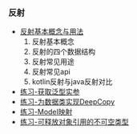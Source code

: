 ### 反射

* [反射基本概念与用法](Basic.kt)
  1. 反射基本概念
  2. 反射的四个数据结构
  3. 反射常见用途
  4. 反射常见api
  5. kotlin反射与java反射对比
* [练习-获取泛型实参](GetGenericArgument.kt)
* [练习-为数据类实现DeepCopy](DeepCopy.kt)
* [练习-Model映射](MapAs.kt)
* [练习-可释放对象引用的不可空类型](ReleasableNotNull.kt)